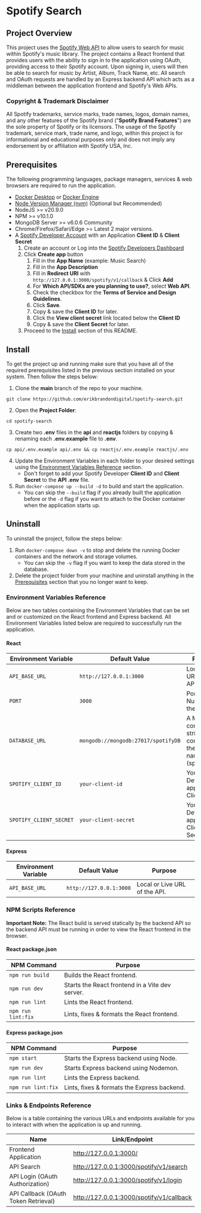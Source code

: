 # Spotify Search

## Project Overview

This project uses the [Spotify Web API](https://developer.spotify.com/documentation/web/api) to allow users to search for music within Spotify's music library. The project contains a React frontend that provides users with the ability to sign in to the application using OAuth, providing access to their Spotify account. Upon signing in, users will then be able to search for music by Artist, Album, Track Name, etc. All search and OAuth requests are handled by an Express backend API which acts as a middleman between the application frontend and Spotify's Web APIs.

### Copyright & Trademark Disclaimer

All Spotify trademarks, service marks, trade names, logos, domain names, and any other features of the Spotify brand ("**Spotify Brand Features**") are the sole property of Spotify or its licensors. The usage of the Spotify trademark, service mark, trade name, and logo, within this project is for informational and educational purposes only and does not imply any endorsement by or affiliation with Spotify USA, Inc.

## Prerequisites

The following programming languages, package managers, services & web browsers are required to run the application.

- [Docker Desktop](https://www.docker.com/products/docker-desktop/) or [Docker Engine](https://docs.docker.com/engine/install/)
- [Node Version Manager (nvm)](https://github.com/nvm-sh/nvm) (Optional but Recommended)
- NodeJS >= v20.9.0
- NPM >= v10.1.0
- MongoDB Server >= v6.0.6 Community
- Chrome/Firefox/Safari/Edge >= Latest 2 major versions.
- A [Spotify Developer Account](https://developer.spotify.com) with an Application **Client ID** & **Client Secret**
  1.  Create an account or Log into the [Spotify Developers Dashboard](https://developer.spotify.com/dashboard)
  2.  Click **Create app** button
      1. Fill in the **App Name** (example: Music Search)
      2. Fill in the **App Description**
      3. Fill in **Redirect URI** with `http://127.0.0.1:3000/spotify/v1/callback` & Click **Add**
      4. For **Which API/SDKs are you planning to use?**, select **Web API**.
      5. Check the checkbox for the **Terms of Service and Design Guidelines**.
      6. Click **Save**.
      7. Copy & save the **Client ID** for later.
      8. Click the **View client secret** link located below the **Client ID**
      9. Copy & save the **Client Secret** for later.
  3.  Proceed to the [Install](#install) section of this README.

## Install

To get the project up and running make sure that you have all of the required prerequisites listed in the previous section installed on your system. Then follow the steps below:

1. Clone the **main** branch of the repo to your machine.

```
git clone https://github.com/erikbrandondigital/spotify-search.git
```

2. Open the **Project Folder**:

```
cd spotify-search
```

3. Create two **.env** files in the **api** and **reactjs** folders by copying & renaming each **.env.example** file to **.env**.

```
cp api/.env.example api/.env && cp reactjs/.env.example reactjs/.env
```

4. Update the Environment Variables in each folder to your desired settings using the [Environment Variables Reference](#environment-variables-reference) section.
   - Don't forget to add your Spotify Developer **Client ID** and **Client Secret** to the **API .env** file.
5. Run `docker-compose up --build -d` to build and start the application.
   - You can skip the `--build` flag if you already built the application before or the `-d` flag if you want to attach to the Docker container when the application starts up.

## Uninstall

To uninstall the project, follow the steps below:

1. Run `docker-compose down -v` to stop and delete the running Docker containers and the network and storage volumes.
   - You can skip the `-v` flag if you want to keep the data stored in the database.
2. Delete the project folder from your machine and uninstall anything in the [Prerequisites](#prerequisites) section that you no longer want to keep.

### Environment Variables Reference

Below are two tables containing the Environment Variables that can be set and or customized on the React frontend and Express backend. All Environment Variables listed below are required to successfully run the application.

#### React

| Environment Variable    | Default Value                       | Purpose                                                            |
| ----------------------- | ----------------------------------- | ------------------------------------------------------------------ |
| `API_BASE_URL`          | `http://127.0.0.1:3000`             | Local or Live URL of the API.                                      |
| `PORT`                  | `3000`                              | Port Number for the API.                                           |
| `DATABASE_URL`          | `mongodb://mongodb:27017/spotifyDB` | A MongoDB connection string containing the table name (spotifyDB). |
| `SPOTIFY_CLIENT_ID`     | `your-client-id`                    | Your Spotify Developer application's Client ID.                    |
| `SPOTIFY_CLIENT_SECRET` | `your-client-secret`                | Your Spotify Developer application's Client Secret.                |

#### Express

| Environment Variable | Default Value           | Purpose                       |
| -------------------- | ----------------------- | ----------------------------- |
| `API_BASE_URL`       | `http://127.0.0.1:3000` | Local or Live URL of the API. |

### NPM Scripts Reference

**Important Note:** The React build is served statically by the backend API so the backend API must be running in order to view the React frontend in the browser.

#### React package.json

| NPM Command        | Purpose                                         |
| ------------------ | ----------------------------------------------- |
| `npm run build`    | Builds the React frontend.                      |
| `npm run dev`      | Starts the React frontend in a Vite dev server. |
| `npm run lint`     | Lints the React frontend.                       |
| `npm run lint:fix` | Lints, fixes & formats the React frontend.      |

#### Express package.json

| NPM Command        | Purpose                                     |
| ------------------ | ------------------------------------------- |
| `npm start`        | Starts the Express backend using Node.      |
| `npm run dev`      | Starts Express backend using Nodemon.       |
| `npm run lint`     | Lints the Express backend.                  |
| `npm run lint:fix` | Lints, fixes & formats the Express backend. |

### Links & Endpoints Reference

Below is a table containing the various URLs and endpoints available for you to interact with when the application is up and running.

| Name                                 | Link/Endpoint                             |
| ------------------------------------ | ----------------------------------------- |
| Frontend Application                 | http://127.0.0.1:3000/                    |
| API Search                           | http://127.0.0.1:3000/spotify/v1/search   |
| API Login (OAuth Authorization)      | http://127.0.0.1:3000/spotify/v1/login    |
| API Callback (OAuth Token Retrieval) | http://127.0.0.1:3000/spotify/v1/callback |
